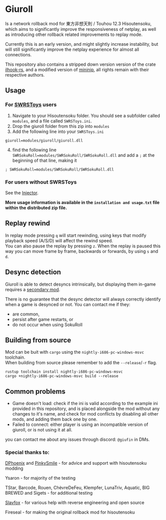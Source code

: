 # Giuroll  

Is a network rollback mod for 東方非想天則 / Touhou 12.3 Hisoutensoku, which aims to significantly improve the responsiveness of netplay, as well as introducing other rollback related improvements to replay mode.  

Currently this is an early version, and might slightly increase instability, but will still significantly improve the netplay experience for almost all connections.  

This repository also contains a stripped down version version of the crate [ilhook-rs](https://github.com/regomne/ilhook-rs), and a modified version of [mininip](https://github.com/SlooowAndFurious/mininip), all rights remain with their respective authors.

## Usage  

### For [SWRSToys](https://github.com/SokuDev/SokuMods/) users
1. Navigate to your Hisoutensoku folder. You should see a subfolder called `modules`, and a file called `SWRSToys.ini`.
2. Drop the giuroll folder from this zip into `modules`
3. Add the following line into your `SWRSToys.ini`
```
giuroll=modules/giuroll/giuroll.dll
```
4. find the following line
`
SWRSokuRoll=modules/SWRSokuRoll/SWRSokuRoll.dll
`
and add a `;` at the beginning of that line, making it
```
; SWRSokuRoll=modules/SWRSokuRoll/SWRSokuRoll.dll
```

### For users without SWRSToys
See the [Injector](/injector/).  

**More usage information is available in the `installation and usage.txt` file within the distributed zip file.**

## Replay rewind  

In replay mode pressing `q` will start rewinding, using keys that modify playback speed (A/S/D) will affect the rewind speed.  
You can also pause the replay by pressing `z`. When the replay is paused this way you can move frame by frame, backwards or forwards, by using `s` and `d`.

## Desync detection
Giuroll is able to detect desyncs intrinsically, but displaying them in-game requires a [secondary mod](https://github.com/kookie2332/Giuroll-Desync-Detector).

There is no guarantee that the desync detector will always correctly identify when a game is desynced or not. You can contact me if they:
- are common,
- persist after game restarts, or
- do not occur when using SokuRoll

## Building from source

Mod can be buit with `cargo` using the `nightly-i686-pc-windows-msvc` toolchain.  
When building from source please remember to add the `--release`/`-r` flag.

```
rustup toolchain install nightly-i686-pc-windows-msvc
cargo +nightly-i686-pc-windows-msvc build --release
```

## Common problems  

- Game doesn't load: check if the ini is valid according to the example ini provided in this repository, and is placed alongside the mod without any changes to it's name, and check for mod conflicts by disabling all other mods, and adding them back one by one.  
- Failed to connect: either player is using an incompatible version of giuroll, or is not using it at all.  

you can contact me about any issues through discord: `@giufin` in DMs.

### Special thanks to:

[DPhoenix](https://github.com/enebe-nb) and [PinkySmile](https://github.com/Gegel85) - for advice and support with hisoutensoku modding  

Ysaron - for majority of the testing 

TStar, Barcode, Rouen, ChèvreDeFeu, Klempfer, LunaTriv, Aquatic, BIG BREWED and Sigets - for additional testing

[Slavfox](https://github.com/slavfox) - for various help with reverse engineering and open source

Fireseal - for making the original rollback mod for hisoutensoku

